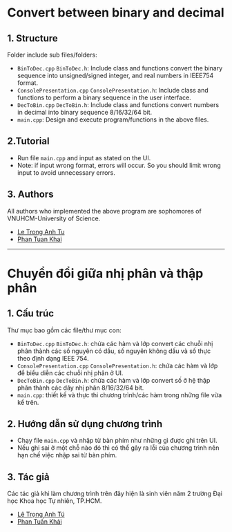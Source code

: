 # Convert between binary and decimal
## 1. Structure
Folder include sub files/folders:
* `BinToDec.cpp` `BinToDec.h`: Include class and functions convert the binary sequence into unsigned/signed integer, and real numbers in IEEE754 format.
* `ConsolePresentation.cpp` `ConsolePresentation.h`: Include class and functions to perform a binary sequence in the user interface.
* `DecToBin.cpp` `DecToBin.h`: Include class and functions convert numbers in decimal into binary sequence 8/16/32/64 bit.
* `main.cpp`: Design and execute program/functions in the above files.
## 2.Tutorial
* Run file `main.cpp` and input as stated on the UI.
* Note: if input wrong format, errors will occur. So you should limit wrong input to avoid unnecessary errors.
## 3. Authors
All authors who implemented the above program are sophomores of VNUHCM-University of Science.
* [Le Trong Anh Tu](www.facebook.com/BM.Doraeiga)
* [Phan Tuan Khai](www.facebook.com/phantuankhai1203)
---
# Chuyển đổi giữa nhị phân và thập phân
## 1. Cấu trúc
Thư mục bao gồm các file/thư mục con:
- `BinToDec.cpp` `BinToDec.h`: chứa các hàm và lớp convert các chuỗi nhị phân thành các số nguyên có dấu, số nguyên không dấu và số thực theo định dạng IEEE 754.
- `ConsolePresentation.cpp` `ConsolePresentation.h`: chứa các hàm và lớp để biểu diễn các chuỗi nhị phân ở UI.
- `DecToBin.cpp` `DecToBin.h`: chứa các hàm và lớp convert số ở hệ thập phân thành các dãy nhị phân 8/16/32/64 bit.
- `main.cpp`: thiết kế và thực thi chương trình/các hàm trong những file vừa kể trên.
## 2. Hướng dẫn sử dụng chương trình
- Chạy file `main.cpp` và nhập từ bàn phím như những gì được ghi trên UI.
- Nếu ghi sai ở một chỗ nào đó thì có thể gây ra lỗi của chương trình nên hạn chế việc nhập sai từ bàn phím.
## 3. Tác giả
Các tác giả khi làm chương trình trên đây hiện là sinh viên năm 2 trường Đại học Khoa học Tự nhiên, TP.HCM.
- [Lê Trọng Anh Tú](https://www.facebook.com/BM.Doraeiga)
- [Phan Tuấn Khải](https://www.facebook.com/phantuankhai1203)
